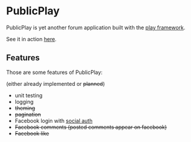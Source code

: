 PublicPlay
==========

PublicPlay is yet another forum application built with the [play framework](http://github.com/playframework/play).

See it in action [here](http://publicplay.herokuapp.com/).

Features
--------

Those are some features of PublicPlay:

(either already implemented or <del>planned</del>)

 * unit testing
 * logging 
 * <del> theming </del>
 * <del> pagination </del>
 * Facebook login with [social auth](http://code.google.com/p/socialauth)
 * <del> Facebook comments (posted comments appear on facebook) </del>
 * <del> Facebook like </del>
